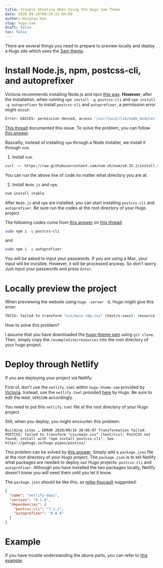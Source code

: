 ```yaml
---
title: Trouble Shooting When Using the Hugo Sam Theme
date: 2020-09-19T09:59:23-04:00
author: Hongtao Hao
slug: hugo-sam
draft: false
toc: false
---
```

There are several things you need to prepare to preview locally and deploy a Hugo site which uses the [Sam theme](https://github.com/victoriadrake/hugo-theme-sam). 

# Install Node.js, npm, postcss-cli, and autoprefixer

Victoria recommends installing Node.js and npm [this way](https://www.npmjs.com/get-npm). **However**, after the installation, when running `npm install -g postcss-cli` and `npm install -g autoprefixer` to install `postcss-cli` and `autoprefixer`, a permission error might occur:

```bash
Error: EACCES: permission denied, access '/usr/local/lib/node_modules'
```

[This thread](https://stackoverflow.com/questions/48910876/error-eacces-permission-denied-access-usr-local-lib-node-modules) documented this issue. To solve the problem, you can follow [this answer](https://stackoverflow.com/a/59575266). 

Bascailly, instead of installing `npm` through a Node installer, we install it through `nvm`. 

1. Install `nvm`.

```bash
curl -o- https://raw.githubusercontent.com/nvm-sh/nvm/v0.35.2/install.sh | bash
```

You can run the above line of code no matter what directory you are at. 

2. Install `Node.js` and `npm`.

```bash
nvm install stable
```

After `Node.js` and `npm` are installed, you can start installing `postcss-cli` and `autoprefixer`. Be sure run the codes at the root directory of your Hugo project. 

The following codes come from [this answer](https://github.com/victoriadrake/hugo-theme-introduction/issues/210#issuecomment-645661326) on [this thread](https://github.com/victoriadrake/hugo-theme-introduction/issues/210):

```bash 
sudo npm i -g postcss-cli
```

and

```bash
sudo npm i -g autoprefixer 
```

You will be asked to input your passwords. If you are using a Mac, your input will be invisible. However, it will be processed anyway. So don't worry. Just input your passwords and press `Enter`. 

# Locally preview the project
When previewing the website using `hugo -server -D`, Hugo might give this error:

```bash
TOCSS: failed to transform "css/main.tmp.css" (text/x-sass): resource "sass/sass/style.sass_7642ba43b3212fd7d7ba324df3b88b0c" not found in file cache
```

How to solve this problem?

I assume that you have downloaded the [hugo-theme sam](https://github.com/victoriadrake/hugo-theme-sam) using `git clone`. Then, simply copy the `/exampleSite/resources` into the root directory of your hugo project. 

# Deploy through Netlify
If you are deploying your project via Netlify:

First of, don't use the `netlify.toml` within `hugo-theme-sam` provided by [Victoria](https://github.com/victoriadrake). Instead, use the `netlify.toml` provided [here](https://gohugo.io/hosting-and-deployment/hosting-on-netlify/) by Hugo. Be sure to edit the `HUGO_VERSION` accordingly. 

You need to put this `netlify.toml` file at the root directory of your Hugo project. 

Still, when you deploy, you might encounter this problem:

```
Building sites … ERROR 2020/09/16 20:06:07 Transformation failed: POSTCSS: failed to transform "css/main.css" (text/css): PostCSS not found; install with "npm install postcss-cli". See https://gohugo.io/hugo-pipes/postcss/
```

This problem can be solved by [this answer](https://github.com/victoriadrake/hugo-theme-introduction/issues/210#issuecomment-651869483). Simply add a `package.json` file at the root directory of your Hugo project. The `package.json` is to tell Netlify what packages are needed to deploy our Hugo projects: `postcss-cli` and `autoprefixer`. Although you have installed the two packages locally, Netlify doesn't know you will need them until you let it know. 

The `package.json` should be like this, as [mike-foucault](https://github.com/victoriadrake/hugo-theme-introduction/issues/210#issuecomment-651869483) suggested:

```json
{
  "name": "netlify-deps",
  "version": "0.1.0",
  "dependencies": {
    "postcss-cli": "7.1.1",
    "autoprefixer": "9.8.4"
  }
}
```

# Example
If you have trouble understanding the above parts, you can refer to [this example](https://github.com/hongtaoh/bsa).
